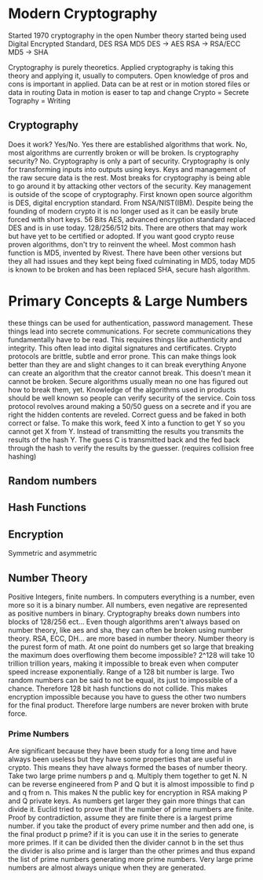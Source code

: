 # Modern Cryptography
Started 1970
cryptography in the open
Number theory started being used
Digital Encrypted Standard, DES
RSA
MD5
DES -> AES
RSA -> RSA/ECC
MD5 -> SHA

Cryptography is purely theoretics. Applied cryptography is taking this theory and applying it, usually to computers.
Open knowledge of pros and cons is important in applied.
Data can be at rest or in motion
stored files or data in routing
Data in motion is easer to tap and change
Crypto = Secrete
Tography = Writing

## Cryptography
Does it work? Yes/No. Yes there are established algorithms that work. No, most algorithms are currently broken or will be broken. Is cryptography security? No. Cryptography is only a part of security. Cryptography is only for transforming inputs into outputs using keys. Keys and management of the raw secure data is the rest. Most breaks for cryptography is being able to go around it by attacking other vectors of the security. Key management is outside of the scope of cryptography.
First known open source algorithm is DES, digital encryption standard. From NSA/NIST(IBM). Despite being the founding of modern crypto it is no longer used as it can be easily brute forced with short keys. 56 Bits
AES, advanced encryption standard replaced DES and is in use today. 128/256/512 bits.
There are others that may work but have yet to be certified or adopted. If you want good crypto reuse proven algorithms, don't try to reinvent the wheel.
Most common hash function is MD5, invented by Rivest. There have been other versions but they all had issues and they kept being fixed culminating in MD5, today MD5 is known to be broken and has been replaced SHA, secure hash algorithm.
# Primary Concepts & Large Numbers
these things can be used for authentication, password management. These things lead into secrete communications. For secrete communications they fundamentally have to be read. This requires things like authenticity and integrity. This often lead into digital signatures and certificates.
Crypto protocols are brittle, subtle and error prone. This can make things look better than they are and slight changes to it can break everything
Anyone can create an algorithm that the creator cannot break. This doesn't mean it cannot be broken. Secure algorithms usually mean no one has figured out how to break them, yet. Knowledge of the algorithms used in products should be well known so people can verify security of the service.
Coin toss protocol revolves around making a 50/50 guess on a secrete and if you are right the hidden contents are reveled. Correct guess and be faked in both correct or false. To make this work, feed X into a function to get Y so you cannot get X from Y. Instead of transmitting the results you transmits the results of the hash Y. The guess C is transmitted back and the fed back through the hash to verify the results by the guesser. (requires collision free hashing)
## Random numbers

## Hash Functions

## Encryption
Symmetric and asymmetric

## Number Theory
Positive Integers, finite numbers. In computers everything is a number, even more so it is a binary number. All numbers, even negative are represented as positive numbers in binary. Cryptography breaks down numbers into blocks of 128/256 ect...
Even though algorithms aren't always based on number theory, like aes and sha, they can often be broken using number theory.
RSA, ECC, DH... are more based in number theory.
Number theory is the purest form of math.
At one point do numbers get so large that breaking the maximum does overflowing them become impossible? 2^128 will take 10 trillion trillion years, making it impossible to break even when computer speed increase exponentially.
Range of a 128 bit number is large. Two random numbers can be said to not be equal, its just to impossible of a chance. Therefore 128 bit hash functions do not collide. This makes encryption impossible because you have to guess the other two numbers for the final product. Therefore large numbers are never broken with brute force.
### Prime Numbers
Are significant because they have been study for a long time and have always been useless but they have some properties that are useful in crypto. This means they have always formed the bases of number theory.
Take two large prime numbers p and q. Multiply them together to get N. N can be reverse engineered from P and Q but it is almost impossible to find p and q from n. This makes N the public key for encryption in RSA making P and Q private keys.
As numbers get larger they gain more things that can divide it. Euclid tried to prove that if the number of prime numbers are finite. Proof by contradiction, assume they are finite there is a largest prime number. if you take the product of every prime number and then add one, is the final product p prime? if it is you can use it in the series to generate more primes. If it can be divided then the divider cannot b in the set thus the divider is also prime and is larger than the other primes and thus expand the list of prime numbers generating more prime numbers.
Very large prime numbers are almost always unique when they are generated.